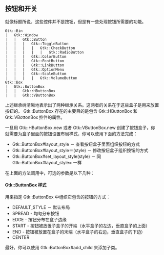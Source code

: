 ## 按钮和开关

就像标题所说，这些控件并不是按钮，但是有一些处理按钮所需要的功能。

	Gtk::Bin
	|   Gtk::Window
	|   |   Gtk::Button
	|   |   |   Gtk::ToggleButton
	|   |   |   |   Gtk::CheckButton
	|   |   |   |   |   Gtk::RadioButton
	|   |   |   Gtk::ColorButton
	|   |   |   Gtk::FontButton
	|   |   |   Gtk::LinkButton
	|   |   |   Gtk::OptionMenu
	|   |   |   Gtk::ScaleButton
	|   |   |   |   Gtk::VolumeButton
	Gtk::Box
	|   Gtk::ButtonBox
	|   |   Gtk::HButtonBox
	|   |   Gtk::VButtonBox

上述继承树清晰地表示出了两种继承关系。这两者的关系在于这些盒子是用来放置按钮的。 Gtk::ButtonBox 存在的主要目的是包含 Gtk::HButtonBox 和 Gtk::VBottonBox 控件的属性。

一旦用 Gtk::HButtonBox.new 或者 Gtk::VButtonBox.new 创建了按钮盒子，你就需要为盒子里面的按钮设置布局样式，你可以使用下面的方法完成：

+ Gtk::ButtonBox#layout_style － 查看按钮盒子里面组织按钮的方式
+ Gtk::ButtonBox#layout_style＝(style) － 修改按钮盒子组织按钮的方式
+ Gtk::ButtonBox#set_layout_style(style) － 同 Gtk::ButtonBox#layout_style= 一样

在上面的方法调用中，可选的参数是以下几种：

#### Gtk::ButtonBox 样式

用来指定 Gtk::ButtonBox 中组织它包含的按钮的方式：

+ DEFAULT_STYLE － 默认布局
+ SPREAD - 均匀分布按钮
+ EDGE - 按钮分布在盒子边缘
+ START - 按钮被放置子盒子的开端（水平盒子的左边，垂直盒子的上面）
+ END - 按钮被放置在盒子的末端（水平盒子的右边，垂直盒子的下边）
+ CENTER

最好，你可以使用 Gtk::ButtonBox#add_child 来添加子类。